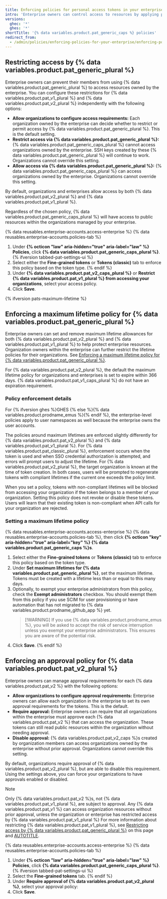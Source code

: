 ```yaml
---
title: Enforcing policies for personal access tokens in your enterprise
intro: 'Enterprise owners can control access to resources by applying policies to {% data variables.product.pat_generic_plural %}'
versions:
  ghec: '*'
  ghes: '*'
shortTitle: '{% data variables.product.pat_generic_caps %} policies'
redirect_from:
  - /admin/policies/enforcing-policies-for-your-enterprise/enforcing-policies-for-personal-access-tokens-in-your-enterprise
---
```


## Restricting access by {% data variables.product.pat_generic_plural %}

Enterprise owners can prevent their members from using {% data variables.product.pat_generic_plural %} to access resources owned by the enterprise. You can configure these restrictions for {% data variables.product.pat_v1_plural %} and {% data variables.product.pat_v2_plural %} independently with the following options:

* **Allow organizations to configure access requirements:** Each organization owned by the enterprise can decide whether to restrict or permit access by {% data variables.product.pat_generic_plural %}. This is the default setting.
* **Restrict access via {% data variables.product.pat_generic_plural %}:** {% data variables.product.pat_generic_caps_plural %} cannot access organizations owned by the enterprise. SSH keys created by these {% data variables.product.pat_generic_plural %} will continue to work. Organizations cannot override this setting.
* **Allow access via {% data variables.product.pat_generic_plural %}:** {% data variables.product.pat_generic_caps_plural %} can access organizations owned by the enterprise. Organizations cannot override this setting.

By default, organizations and enterprises allow access by both {% data variables.product.pat_v2_plural %} and {% data variables.product.pat_v1_plural %}.

Regardless of the chosen policy, {% data variables.product.pat_generic_caps_plural %} will have access to public resources within the organizations managed by your enterprise.

{% data reusables.enterprise-accounts.access-enterprise %}
{% data reusables.enterprise-accounts.policies-tab %}
1. Under **{% octicon "law" aria-hidden="true" aria-label="law" %} Policies**, click **{% data variables.product.pat_generic_caps_plural %}**. {% ifversion tabbed-pat-settings-ui %}
1. Select either the **Fine-grained tokens** or **Tokens (classic)** tab to enforce this policy based on the token type. {% endif %}
1. Under **{% data variables.product.pat_v2_caps_plural %}** or **Restrict {% data variables.product.pat_v1_plural %} from accessing your organizations**, select your access policy.
1. Click **Save**.

{% ifversion pats-maximum-lifetime %}

## Enforcing a maximum lifetime policy for {% data variables.product.pat_generic_plural %}

Enterprise owners can set and remove maximum lifetime allowances for both {% data variables.product.pat_v2_plural %} and {% data variables.product.pat_v1_plural %} to help protect enterprise resources. Organization owners within the enterprise can further restrict the lifetime policies for their organizations. See [Enforcing a maximum lifetime policy for {% data variables.product.pat_generic_plural %}](/organizations/managing-programmatic-access-to-your-organization/setting-a-personal-access-token-policy-for-your-organization#enforcing-a-maximum-lifetime-policy-for-personal-access-tokens).

For {% data variables.product.pat_v2_plural %}, the default the maximum lifetime policy for organizations and enterprises is set to expire within 366 days. {% data variables.product.pat_v1_caps_plural %} do not have an expiration requirement.

### Policy enforcement details

For {% ifversion ghes %}GHES {% else %}{% data variables.product.prodname_emus %}{% endif %}, the enterprise-level policies apply to user namespaces as well because the enterprise owns the user accounts.

The policies around maximum lifetimes are enforced slightly differently for {% data variables.product.pat_v2_plural %} and {% data variables.product.pat_v1_plural %}. For {% data variables.product.pat_classic_plural %}, enforcement occurs when the token is used and when SSO credential authorization is attempted, and errors will prompt users to adjust the lifetime. For {% data variables.product.pat_v2_plural %}, the target organization is known at the time of token creation. In both cases, users will be prompted to regenerate tokens with compliant lifetimes if the current one exceeds the policy limit.

When you set a policy, tokens with non-compliant lifetimes will be blocked from accessing your organization if the token belongs to a member of your organization. Setting this policy does not revoke or disable these tokens. Users will learn that their existing token is non-compliant when API calls for your organization are rejected.

### Setting a maximum lifetime policy

{% data reusables.enterprise-accounts.access-enterprise %}
{% data reusables.enterprise-accounts.policies-tab %}, then click **{% octicon "key" aria-hidden="true" aria-label="key" %} {% data variables.product.pat_generic_caps %}s**.
1. Select either the **Fine-grained tokens** or **Tokens (classic)** tab to enforce this policy based on the token type.
1. Under **Set maximum lifetimes for {% data variables.product.pat_generic_plural %}**, set the maximum lifetime. Tokens must be created with a lifetime less than or equal to this many days.
1. Optionally, to exempt your enterprise administrators from this policy, check the **Exempt administrators** checkbox. You should exempt them from this policy if you use SCIM for user provisioning or have automation that has not migrated to {% data variables.product.prodname_github_app %} yet.
   >[!WARNING] If you use {% data variables.product.prodname_emus %}, you will be asked to accept the risk of service interruption unless you exempt your enterprise administrators. This ensures you are aware of the potential risk.
1. Click **Save**.
{% endif %}

## Enforcing an approval policy for {% data variables.product.pat_v2_plural %}

Enterprise owners can manage approval requirements for each {% data variables.product.pat_v2 %} with the following options:

* **Allow organizations to configure approval requirements:** Enterprise owners can allow each organization in the enterprise to set its own approval requirements for the tokens. This is the default.
* **Require approval:** Enterprise owners can require that all organizations within the enterprise must approve each {% data variables.product.pat_v2 %} that can access the organization. These tokens can still read public resources within the organization without needing approval.
* **Disable approval:** {% data variables.product.pat_v2_caps %}s created by organization members can access organizations owned by the enterprise without prior approval. Organizations cannot override this setting.

By default, organizations require approval of {% data variables.product.pat_v2_plural %}, but are able to disable this requirement. Using the settings above, you can force your organizations to have approvals enabled or disabled.

> [!NOTE]
> Only {% data variables.product.pat_v2 %}s, not {% data variables.product.pat_v1_plural %}, are subject to approval. Any {% data variables.product.pat_v1 %} can access organization resources without prior approval, unless the organization or enterprise has restricted access by {% data variables.product.pat_v1_plural %} For more information about restricting {% data variables.product.pat_v1_plural %}, see [Restricting access by {% data variables.product.pat_generic_plural %}](#restricting-access-by-personal-access-tokens) on this page and [AUTOTITLE](/organizations/managing-programmatic-access-to-your-organization/setting-a-personal-access-token-policy-for-your-organization).

{% data reusables.enterprise-accounts.access-enterprise %}
{% data reusables.enterprise-accounts.policies-tab %}
1. Under **{% octicon "law" aria-hidden="true" aria-label="law" %} Policies**, click **{% data variables.product.pat_generic_caps_plural %}**. {% ifversion tabbed-pat-settings-ui %}
1. Select the **Fine-grained tokens** tab. {% endif %}
1. Under **Require approval of {% data variables.product.pat_v2_plural %}**, select your approval policy:
1. Click **Save**.
